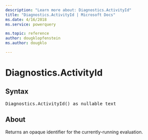 ```yaml
---
description: "Learn more about: Diagnostics.ActivityId"
title: "Diagnostics.ActivityId | Microsoft Docs"
ms.date: 4/16/2018
ms.service: powerquery

ms.topic: reference
author: dougklopfenstein
ms.author: dougklo

---
```

# Diagnostics.ActivityId

## Syntax

<pre>
Diagnostics.ActivityId() as nullable text
</pre>

## About
Returns an opaque identifier for the currently-running evaluation.

